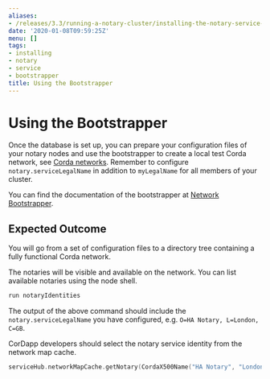 ```yaml
---
aliases:
- /releases/3.3/running-a-notary-cluster/installing-the-notary-service-bootstrapper.html
date: '2020-01-08T09:59:25Z'
menu: []
tags:
- installing
- notary
- service
- bootstrapper
title: Using the Bootstrapper
---
```



# Using the Bootstrapper

Once the database is set up, you can prepare your configuration files of your notary
nodes and use the bootstrapper to create a local test Corda network, see
[Corda networks](../corda-test-networks.md). Remember to configure
`notary.serviceLegalName` in addition to `myLegalName` for all members of
your cluster.

You can find the documentation of the bootstrapper at [Network Bootstrapper](../network-bootstrapper.md).


## Expected Outcome

You will go from a set of configuration files to a directory tree containing a fully functional Corda network.

The notaries will be visible and available on the network. You can list available notaries using the node shell.

```sh
run notaryIdentities
```

The output of the above command should include the `notary.serviceLegalName`
you have configured, e.g. `O=HA Notary, L=London, C=GB`.

CorDapp developers should select the notary service identity from the network map cache.

```kotlin
serviceHub.networkMapCache.getNotary(CordaX500Name("HA Notary", "London", "GB"))
```

